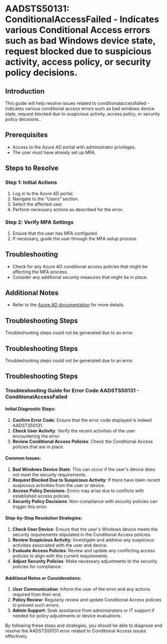 # AADSTS50131: ConditionalAccessFailed - Indicates various Conditional Access errors such as bad Windows device state, request blocked due to suspicious activity, access policy, or security policy decisions.

## Introduction
This guide will help resolve issues related to conditionalaccessfailed - indicates various conditional access errors such as bad windows device state, request blocked due to suspicious activity, access policy, or security policy decisions..

## Prerequisites
- Access to the Azure AD portal with administrator privileges.
- The user must have already set up MFA.

## Steps to Resolve

### Step 1: Initial Actions
1. Log in to the Azure AD portal.
2. Navigate to the "Users" section.
3. Select the affected user.
4. Perform necessary actions as described for the error.

### Step 2: Verify MFA Settings
1. Ensure that the user has MFA configured.
2. If necessary, guide the user through the MFA setup process.

## Troubleshooting
- Check for any Azure AD conditional access policies that might be affecting the MFA process.
- Consider any additional security measures that might be in place.

## Additional Notes
- Refer to the [Azure AD documentation](https://learn.microsoft.com/en-us/azure/active-directory/) for more details.


## Troubleshooting Steps
Troubleshooting steps could not be generated due to an error.

## Troubleshooting Steps
Troubleshooting steps could not be generated due to an error.

## Troubleshooting Steps
### Troubleshooting Guide for Error Code AADSTS50131 - ConditionalAccessFailed

#### Initial Diagnostic Steps:
1. **Confirm Error Code**: Ensure that the error code displayed is indeed AADSTS50131.
2. **Check User Activity**: Verify the recent activities of the user encountering the error.
3. **Review Conditional Access Policies**: Check the Conditional Access policies that are in place.

#### Common Issues:
1. **Bad Windows Device State**: This can occur if the user's device does not meet the security requirements.
2. **Request Blocked Due to Suspicious Activity**: If there have been recent suspicious activities from the user or device.
3. **Access Policy Decisions**: Errors may arise due to conflicts with established access policies.
4. **Security Policy Decisions**: Non-compliance with security policies can trigger this error.

#### Step-by-Step Resolution Strategies:
1. **Check User Device**: Ensure that the user's Windows device meets the security requirements stipulated in the Conditional Access policies.
2. **Review Suspicious Activity**: Investigate and address any suspicious activities associated with the user and device.
3. **Evaluate Access Policies**: Review and update any conflicting access policies to align with the current requirements.
4. **Adjust Security Policies**: Make necessary adjustments to the security policies for compliance.

#### Additional Notes or Considerations:
1. **User Communication**: Inform the user of the error and any actions required from their end.
2. **Policy Review**: Regularly review and update Conditional Access policies to prevent such errors.
3. **Admin Support**: Seek assistance from administrators or IT support if needed for policy adjustments or device evaluations.

By following these steps and strategies, you should be able to diagnose and resolve the AADSTS50131 error related to Conditional Access issues effectively.